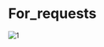 <div>
  <h1>For_requests</h1>
  <img src="https://www.usd259.org/cms/lib/KS01906405/Centricity/Domain/812/200.gif" alt="1">
</div>
